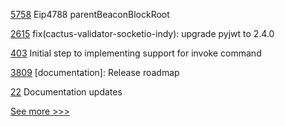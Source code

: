 
[5758](https://github.com/hyperledger/besu/pull/5758) Eip4788 parentBeaconBlockRoot 

[2615](https://github.com/hyperledger/cacti/pull/2615) fix(cactus-validator-socketio-indy): upgrade pyjwt to 2.4.0

[403](https://github.com/hyperledger-labs/fablo/pull/403) Initial step to implementing support for invoke command 

[3809](https://github.com/hyperledger/iroha/pull/3809) [documentation]: Release roadmap

[22](https://github.com/hyperledger-labs/mosaique-decentralized-workflows/pull/22) Documentation updates


[See more >>>](https://start-here.hyperledger.org/pull-requests)
